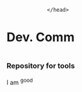 <!DOCTYPE html>

<html lang="en">


<head>
          <meta charset ="UTF-8">
          <meta name="viewport" content="width-device-width, initial-scale=1.0">

                 </head>

<body>
 <h1> Dev. Comm<h1>
 <h3>Repository for tools   </h3> 
    
<p>    

I am <sup> good </sup>

</p>     
     </body>


</html>
